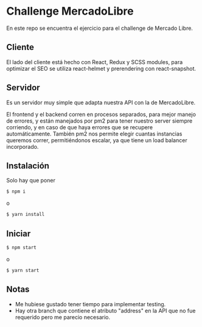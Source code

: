 # Challenge MercadoLibre

En este repo se encuentra el ejercicio para el challenge de Mercado Libre.

## Cliente

El lado del cliente está hecho con React, Redux y SCSS modules, para optimizar el SEO se utiliza react-helmet y prerendering con react-snapshot.

## Servidor

Es un servidor muy simple que adapta nuestra API con la de MercadoLibre.

El frontend y el backend corren en procesos separados, para mejor manejo de errores, y están manejados por pm2 para tener nuestro server siempre corriendo, y en caso de que haya errores que se recupere automáticamente. También pm2 nos permite elegir cuantas instancias queremos correr, permitiéndonos escalar, ya que tiene un load balancer incorporado.

## Instalación

Solo hay que poner 

```bash
$ npm i
```

o

```bash
$ yarn install
```

## Iniciar

```bash
$ npm start
```

o

```bash
$ yarn start
```

## Notas

- Me hubiese gustado tener tiempo para implementar testing.
- Hay otra branch que contiene el atributo "address" en la API que no fue requerido pero me parecio necesario.